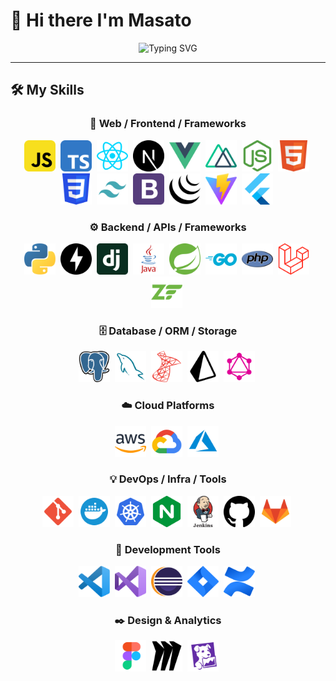# 👋 Hi there I'm Masato

<div align="center">
    <img src="https://readme-typing-svg.demolab.com?font=Fira+Code&size=22&duration=3000&pause=1000&color=36BCF7&center=true&vCenter=true&width=600&lines=Full-Stack+Web+Developer;AI+Engineer+%26+Agent+Builder;" alt="Typing SVG" />
</div>

---

## 🛠️ My Skills

<div align="center">

### 🎨 Web / Frontend / Frameworks
<p>
    <img src="./icon_svg/javascript.svg" alt="JavaScript" width="50" height="50" style="margin-right: 4px;"/>
    <img src="./icon_svg/typescript.svg" alt="TypeScript" width="50" height="50" style="margin-right: 4px;"/>
    <img src="./icon_svg/react.svg" alt="React" width="50" height="50" style="margin-right: 4px;"/>
    <img src="./icon_svg/next-dot-js.svg" alt="Next.js" width="50" height="50" style="margin-right: 4px;"/>
    <img src="./icon_svg/vue.svg" alt="Vue" width="50" height="50" style="margin-right: 4px;"/>
    <img src="./icon_svg/nuxt.svg" alt="nuxt" width="50" height="50" style="margin-right: 4px;"/>
    <img src="./icon_svg/nodejs2.svg" alt="Node.js" width="50" height="50" style="margin-right: 4px;"/>
    <img src="./icon_svg/html5.svg" alt="HTML5" width="50" height="50" style="margin-right: 4px;"/>
    <img src="./icon_svg/css3.svg" alt="CSS3" width="50" height="50" style="margin-right: 4px;"/>
    <img src="./icon_svg/tailwind.svg" alt="Tailwind" width="50" height="50" style="margin-right: 4px;"/>
    <img src="./icon_svg/bootstrap.svg" alt="Bootstrap" width="50" height="50" style="margin-right: 4px;"/>
    <img src="./icon_svg/jquery2.svg" alt="jQuery" width="50" height="50" style="margin-right: 4px;"/>
    <img src="./icon_svg/vitejs.svg" alt="Vite" width="50" height="50" style="margin-right: 4px;"/>
    <img src="./icon_svg/flutter.svg" alt="Flutter" width="50" height="50" style="margin-right: 4px;"/>
</p>

### ⚙️ Backend / APIs / Frameworks
<p>
    <img src="./icon_svg/python.svg" alt="Python" width="50" height="50" style="margin-right: 4px;"/>
    <img src="./icon_svg/fastapi.svg" alt="FastAPI" width="50" height="50" style="margin-right: 4px;"/>
    <img src="./icon_svg/django2.svg" alt="Django" width="50" height="50" style="margin-right: 4px;"/>
    <img src="./icon_svg/java.svg" alt="Java" width="50" height="50" style="margin-right: 4px;"/>
    <img src="./icon_svg/spring-icon.svg" alt="Spring" width="50" height="50" style="margin-right: 4px;"/>
    <img src="./icon_svg/go.svg" alt="Go" width="50" height="50" style="margin-right: 4px;"/>
    <img src="./icon_svg/php.svg" alt="PHP" width="50" height="50" style="margin-right: 4px;"/>
    <img src="./icon_svg/laravel.svg" alt="Laravel" width="50" height="50" style="margin-right: 4px;"/>
    <img src="./icon_svg/zend-framework.svg" alt="Zend Framework" width="50" height="50" style="margin-right: 4px;"/>
</p>

### 🗄️ Database / ORM / Storage
<p>
    <img src="./icon_svg/postgresql.svg" alt="Postgres" width="50" height="50" style="margin-right: 4px;"/>
    <img src="./icon_svg/mysql.svg" alt="MySQL" width="50" height="50" style="margin-right: 4px;"/>
    <img src="./icon_svg/microsoftsqlserver2.svg" alt="sqlserver" width="50" height="50" style="margin-right: 4px;"/>
    <img src="./icon_svg/prisma.svg" alt="Prisma" width="50" height="50" style="margin-right: 4px;"/>
    <img src="./icon_svg/graphql.svg" alt="GraphQL" width="50" height="50" style="margin-right: 4px;"/>
</p>

### ☁️ Cloud Platforms

<p>
    <img src="./icon_svg/aws.svg" alt="AWS" width="50" height="50" style="margin-right: 4px;" />
    <img src="./icon_svg/gcp.svg" alt="GCP" width="50" height="50" style="margin-right: 4px;" />
    <img src="./icon_svg/azure.svg" alt="Azure" width="50" height="50" style="margin-right: 4px;" />
</p>

### 💡 DevOps / Infra / Tools

<p>
    <img src="./icon_svg/git.svg" alt="Git" width="50" height="50" style="margin-right: 4px;" />
    <img src="./icon_svg/docker.svg" alt="Docker" width="50" height="50" style="margin-right: 4px;" />
    <img src="./icon_svg/kubernetes.svg" alt="Kubernetes" width="50" height="50" style="margin-right: 4px;" />
    <img src="./icon_svg/nginx.svg" alt="NGINX" width="50" height="50" style="margin-right: 4px;" />
    <img src="./icon_svg/jenkins.svg" alt="Jenkins" width="50" height="50" style="margin-right: 4px;" />
    <img src="./icon_svg/github-142.svg" alt="GitHub" width="50" height="50" style="margin-right: 4px;" />
    <img src="./icon_svg/gitlab.svg" alt="GitLab" width="50" height="50" style="margin-right: 4px;" />
</p>

### 📖 Development Tools

<p>
    <img src="./icon_svg/visual-studio-code.svg" alt="VSCode" width="50" height="50" style="margin-right: 4px;" />
    <img src="./icon_svg/visual-studio.svg" alt="Visual Studio" width="50" height="50" style="margin-right: 4px;" />
    <img src="./icon_svg/eclipse-icon.svg" alt="Eclipse" width="50" height="50" style="margin-right: 4px;" />
    <img src="./icon_svg/jira.svg" alt="Jira" width="50" height="50" style="margin-right: 4px;" />
    <img src="./icon_svg/confluence.svg" alt="Confluence" width="50" height="50" style="margin-right: 4px;" />
</p>

### ✒️ Design & Analytics

<p>
    <img src="./icon_svg/figma.svg" alt="Figma" width="50" height="50" style="margin-right: 4px;" />
    <img src="./icon_svg/miro.svg" alt="Miro" width="50" height="50" style="margin-right: 4px;" />
    <img src="./icon_svg/datadog.svg" alt="Datadog" width="50" height="50" style="margin-right: 4px;" />
</p>
</div>

<!--
**NewM07x2/NewM07x2** is a ✨ _special_ ✨ repository because its `README.md` (this file) appears on your GitHub profile.

Here are some ideas to get you started:

🔭 I’m currently working on ...
🌱 I’m currently learning ...